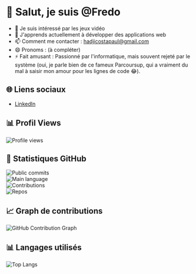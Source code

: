 # 👋 Salut, je suis @Fredo

- 👀 Je suis intéressé par les jeux vidéo
- 🌱 J'apprends actuellement à développer des applications web
- 📫 Comment me contacter : [hadjicostapaul@gmail.com](mailto:hadjicostapaul@gmail.com)
- 😄 Pronoms : (à compléter)
- ⚡ Fait amusant : Passionné par l'informatique, mais souvent rejeté par le système (oui, je parle bien de ce fameux  Parcoursup, qui a vraiment du mal à saisir mon amour pour les lignes de code 😂).


## 🌐 Liens sociaux
- [LinkedIn]( https://www.linkedin.com/in/paul-hadjicosta-3143b4234/  ) 

## 📊 Profil Views

![Profile views](https://komarev.com/ghpvc/?username=hiFredo&label=Profile%20views&color=blue&style=plastic)

## 🚀 Statistiques GitHub

![Public commits](https://img.shields.io/github/commits-since/hiFredo/hiFredo/0/latest?style=plastic)  
![Main language](https://img.shields.io/github/languages/top/hiFredo/hiFredo?style=plastic)  
![Contributions](https://img.shields.io/github/contributors/hiFredo/hiFredo?style=plastic)  
![Repos](https://img.shields.io/github/repo-size/hiFredo/hiFredo?style=plastic)


## 📈 Graph de contributions
![GitHub Contribution Graph](https://github-readme-activity-graph.vercel.app/graph?username=hiFredo&theme=react-dark)

## 📊 Langages utilisés

![Top Langs](https://github-readme-stats.vercel.app/api/top-langs/?username=hiFredo&langs_count=10&layout=compact&theme=radical)






<!---
hiFredo/hiFredo est un dépôt ✨ spécial ✨ car son `README.md` (ce fichier) apparaît sur votre profil GitHub.
Vous pouvez cliquer sur le lien Aperçu pour jeter un œil à vos modifications.
--->
